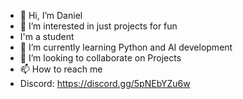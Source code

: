 - 👋 Hi, I’m Daniel
- 👀 I’m interested in just projects for fun
- I'm a student 
- 🌱 I’m currently learning Python and AI development
- 💞️ I’m looking to collaborate on Projects 
- 📫 How to reach me
- Discord: https://discord.gg/5pNEbYZu6w

<!---
Danielfegapeter/Danielfegapeter is a ✨ special ✨ repository because its `README.md` (this file) appears on your GitHub profile.
You can click the Preview link to take a look at your changes.
--->
